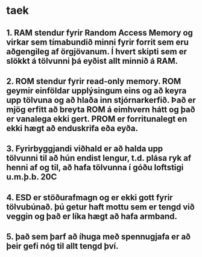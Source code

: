 # taek

## 1. RAM stendur fyrir Random Access Memory og virkar sem tímabundið minni fyrir forrit sem eru aðgengileg af örgjövanum. Í hvert skipti sem er slökkt	á tölvunni þá eyðist allt minnið á RAM. 

## 2. ROM stendur fyrir read-only memory. ROM geymir einföldar upplýsingum eins og að keyra upp tölvuna og að hlaða inn stjórnarkerfið. Það er mjög erfitt að breyta ROM á eimhvern hátt og það er vanalega ekki gert. PROM er forritunalegt en ekki hægt að enduskrifa eða eyða.

## 3. Fyrirbyggjandi viðhald er að halda upp tölvunni til að hún endist lengur, t.d. plása ryk af henni af og til, að hafa tölvunna í góðu loftstigi u.m.þ.b. 20C

## 4. ESD er stöðurafmagn og er ekki gott fyrir tölvubúnað. þú getur haft mottu sem er tengd við veggin og það er líka hægt að hafa armband.

## 5. það sem þarf að íhuga með spennugjafa er að þeir gefi nóg til allt tengd því.
